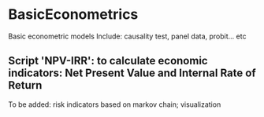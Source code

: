 # BasicEconometrics
Basic econometric models
Include: causality test, panel data, probit... etc

## Script 'NPV-IRR': to calculate economic indicators: Net Present Value and Internal Rate of Return
To be added: risk indicators based on markov chain; visualization